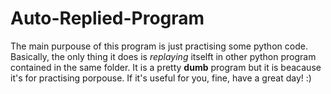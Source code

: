 # Auto-Replied-Program
The main purpouse of this program is just practising some python code. Basically, the only thing it does is _replaying_ itselft in other python program contained in the same folder.
It is a pretty **dumb** program but it is beacause it's for practising porpouse. If it's useful for you, fine, have a great day! :)
